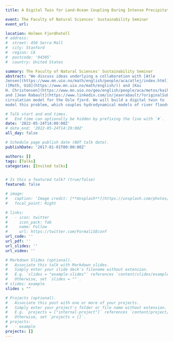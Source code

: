 ```yaml
---
title: A Digital Twin for Land-Ocean Coupling During Intense Precipitation

event: The Faculty of Natural Sciences' Sustainability Seminar
event_url: 

location: Holmen Fjordhotell
# address:
#  street: 450 Serra Mall
#  city: Stanford
#  region: CA
#  postcode: '94305'
#  country: United States

summary: The Faculty of Natural Sciences' Sustainability Seminar
abstract: "We discuss ideas underlying a collaboration with [Atle
Jensen](https://www.mn.uio.no/math/english/people/aca/atlej/index.html)
([Math, UiO](https://www.mn.uio.no/math/english/)) and [Kai
H. Christensen](https://www.mn.uio.no/geo/english/people/aca/metos/kaihc/index.html)
and [Jean Rabault](https://www.linkedin.com/in/jeanrabault/?originalSubdomain=no) ([MET](https://www.met.no/en)) on constructing a data-driven model to analyse the effect of extreme weather on the
circulation model for the Oslo fjord. We will build a digital twin to
model this problem, which couples hydrodynamical models of river floods, fjord circulation models and sensor data from custom built drifters."

# Talk start and end times.
#   End time can optionally be hidden by prefixing the line with `#`.
date: '2022-05-24T14:00:00Z'
# date_end: '2022-05-24T14:20:00Z' 
all_day: false

# Schedule page publish date (NOT talk date).
publishDate: '2017-01-01T00:00:00Z'

authors: []
tags: [Talks]
categories: [Invited talks]


# Is this a featured talk? (true/false)
featured: false

# image:
#   caption: 'Image credit: [**Unsplash**](https://unsplash.com/photos/bzdhc5b3Bxs)'
#   focal_point: Right

# links:
#   - icon: twitter
#     icon_pack: fab
#     name: Follow
#     url: https://twitter.com/FormaliSEconf
url_code: ''
url_pdf: ''
url_slides: ''
url_video: ''

# Markdown Slides (optional).
#   Associate this talk with Markdown slides.
#   Simply enter your slide deck's filename without extension.
#   E.g. `slides = "example-slides"` references `content/slides/example-slides.md`.
#   Otherwise, set `slides = ""`.
# slides: example
slides : ""

# Projects (optional).
#   Associate this post with one or more of your projects.
#   Simply enter your project's folder or file name without extension.
#   E.g. `projects = ["internal-project"]` references `content/project/deep-learning/index.md`.
#   Otherwise, set `projects = []`.
# projects:
#   - example
projects: []
---
```

